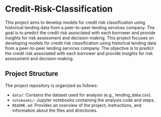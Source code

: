# Credit-Risk-Classification

This project aims to develop models for credit risk classification using historical lending data from a peer-to-peer lending services company. The goal is to predict the credit risk associated with each borrower and provide insights for risk assessment and decision-making. This project focuses on developing models for credit risk classification using historical lending data from a peer-to-peer lending services company. The objective is to predict the credit risk associated with each borrower and provide insights for risk assessment and decision-making.

## Project Structure

The project repository is organized as follows:

- `data/`: Contains the dataset used for analysis (e.g., lending_data.csv).
- `notebooks/`: Jupyter notebooks containing the analysis code and steps.
- `README.md`: Provides an overview of the project, instructions, and information about the files and directories.
